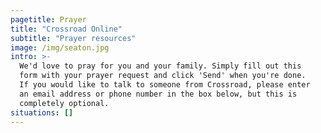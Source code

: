 ```yaml
---
pagetitle: Prayer
title: "Crossroad Online"
subtitle: "Prayer resources"
image: /img/seaton.jpg
intro: >-
  We'd love to pray for you and your family. Simply fill out this
  form with your prayer request and click 'Send' when you're done.
  If you would like to talk to someone from Crossroad, please enter
  an email address or phone number in the box below, but this is
  completely optional.
situations: []
---
```


